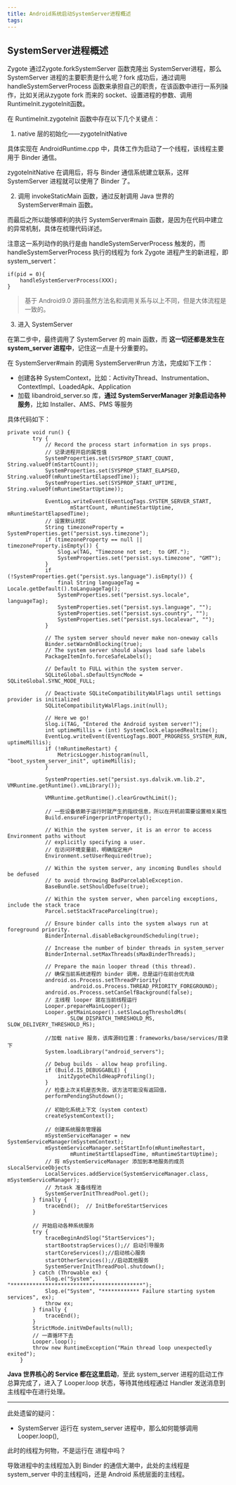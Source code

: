 ```yaml
---
title: Android系统启动SystemServer进程概述
tags:
---
```



## SystemServer进程概述

Zygote 通过Zygote.forkSystemServer 函数克隆出  SystemServer进程，那么  SystemServer 进程的主要职责是什么呢？fork 成功后，通过调用 handleSystemServerProcess 函数来承担自己的职责，在该函数中进行一系列操作，比如关闭从zygote fork 而来的 socket、设置进程的参数、调用 RuntimeInit.zygoteInit函数。


在 RuntimeInit.zygoteInit 函数中存在以下几个关键点：

1. native 层的初始化——zygoteInitNative

具体实现在 AndroidRuntime.cpp 中，具体工作为启动了一个线程，该线程主要用于 Binder 通信。

zygoteInitNative 在调用后，将与 Binder 通信系统建立联系，这样 SystemServer 进程就可以使用了 Binder 了。

2. 调用 invokeStaticMain 函数，通过反射调用 Java 世界的 SystemServer#main 函数。

而最后之所以能够顺利的执行 SystemServer#main 函数，是因为在代码中建立的异常机制，具体在梳理代码详述。


注意这一系列动作的执行是由 handleSystemServerProcess 触发的，而 handleSystemServerProcess 执行的线程为 fork Zygote 进程产生的新进程，即 system_servert：

```
if(pid = 0){
    handleSystemServerProcess(XXX);
}
```

> 基于 Android9.0 源码虽然方法名和调用关系与以上不同，但是大体流程是一致的。

3. 进入 SystemServer 


在第二步中，最终调用了 SystemServer 的 main 函数，而 **这一切还都是发生在 system_server 进程中**，记住这一点是十分重要的。


在 SystemServer#main 的调用 SystemServer#run 方法，完成如下工作：


* 创建各种 SystemContext，比如：ActivityThread、Instrumentation、ContextImpl、LoadedApk、Application
* 加载 libandroid_server.so 库，**通过 SystemServerManager 对象启动各种服务**，比如 Installer、AMS、PMS 等服务

具体代码如下：


```9.0
private void run() {
        try {
            // Record the process start information in sys props.
            // 记录进程开启的属性值
            SystemProperties.set(SYSPROP_START_COUNT, String.valueOf(mStartCount));
            SystemProperties.set(SYSPROP_START_ELAPSED, String.valueOf(mRuntimeStartElapsedTime));
            SystemProperties.set(SYSPROP_START_UPTIME, String.valueOf(mRuntimeStartUptime));

            EventLog.writeEvent(EventLogTags.SYSTEM_SERVER_START,
                    mStartCount, mRuntimeStartUptime, mRuntimeStartElapsedTime);
            // 设置默认时区
            String timezoneProperty = SystemProperties.get("persist.sys.timezone");
            if (timezoneProperty == null || timezoneProperty.isEmpty()) {
                Slog.w(TAG, "Timezone not set;  to GMT.");
                SystemProperties.set("persist.sys.timezone", "GMT");
            }
            if (!SystemProperties.get("persist.sys.language").isEmpty()) {
                final String languageTag = Locale.getDefault().toLanguageTag();
                SystemProperties.set("persist.sys.locale", languageTag);
                SystemProperties.set("persist.sys.language", "");
                SystemProperties.set("persist.sys.country", "");
                SystemProperties.set("persist.sys.localevar", "");
            }

            // The system server should never make non-oneway calls
            Binder.setWarnOnBlocking(true);
            // The system server should always load safe labels
            PackageItemInfo.forceSafeLabels();

            // Default to FULL within the system server.
            SQLiteGlobal.sDefaultSyncMode = SQLiteGlobal.SYNC_MODE_FULL;

            // Deactivate SQLiteCompatibilityWalFlags until settings provider is initialized
            SQLiteCompatibilityWalFlags.init(null);

            // Here we go!
            Slog.i(TAG, "Entered the Android system server!");
            int uptimeMillis = (int) SystemClock.elapsedRealtime();
            EventLog.writeEvent(EventLogTags.BOOT_PROGRESS_SYSTEM_RUN, uptimeMillis);
            if (!mRuntimeRestart) {
                MetricsLogger.histogram(null, "boot_system_server_init", uptimeMillis);
            }
           
            SystemProperties.set("persist.sys.dalvik.vm.lib.2", VMRuntime.getRuntime().vmLibrary());

            VMRuntime.getRuntime().clearGrowthLimit();

            // 一些设备依赖于运行时就产生的指纹信息，所以在开机前需要设置相关属性
            Build.ensureFingerprintProperty();

            // Within the system server, it is an error to access Environment paths without
            // explicitly specifying a user.
            // 在访问环境变量前，明确指定用户
            Environment.setUserRequired(true);

            // Within the system server, any incoming Bundles should be defused
            // to avoid throwing BadParcelableException.
            BaseBundle.setShouldDefuse(true);

            // Within the system server, when parceling exceptions, include the stack trace
            Parcel.setStackTraceParceling(true);

            // Ensure binder calls into the system always run at foreground priority.
            BinderInternal.disableBackgroundScheduling(true);

            // Increase the number of binder threads in system_server
            BinderInternal.setMaxThreads(sMaxBinderThreads);

            // Prepare the main looper thread (this thread).
            // 确保当前系统进程的 binder 调用，总是运行在前台优先级
            android.os.Process.setThreadPriority(
                    android.os.Process.THREAD_PRIORITY_FOREGROUND);
            android.os.Process.setCanSelfBackground(false);
            // 主线程 looper 就在当前线程运行
            Looper.prepareMainLooper();
            Looper.getMainLooper().setSlowLogThresholdMs(
                    SLOW_DISPATCH_THRESHOLD_MS, SLOW_DELIVERY_THRESHOLD_MS);

            //加载 native 服务，该库源码位置：frameworks/base/services/目录下
            System.loadLibrary("android_servers");

            // Debug builds - allow heap profiling.
            if (Build.IS_DEBUGGABLE) {
                initZygoteChildHeapProfiling();
            }
            // 检查上次关机是否失败，该方法可能没有返回值，
            performPendingShutdown();

            // 初始化系统上下文（system context）
            createSystemContext();

            // 创建系统服务管理器
            mSystemServiceManager = new SystemServiceManager(mSystemContext);
            mSystemServiceManager.setStartInfo(mRuntimeRestart,
                    mRuntimeStartElapsedTime, mRuntimeStartUptime);
            // 将 mSystemServiceManager 添加到本地服务的成员 sLocalServiceObjects
            LocalServices.addService(SystemServiceManager.class, mSystemServiceManager);
            // 为task 准备线程池
            SystemServerInitThreadPool.get();
        } finally {
            traceEnd();  // InitBeforeStartServices
        }

        // 开始启动各种系统服务
        try {
            traceBeginAndSlog("StartServices");
            startBootstrapServices();// 启动引导服务
            startCoreServices();//启动核心服务
            startOtherServices();//启动其他服务
            SystemServerInitThreadPool.shutdown();
        } catch (Throwable ex) {
            Slog.e("System", "******************************************");
            Slog.e("System", "************ Failure starting system services", ex);
            throw ex;
        } finally {
            traceEnd();
        }
        StrictMode.initVmDefaults(null);
        // 一直循环下去
        Looper.loop();
        throw new RuntimeException("Main thread loop unexpectedly exited");
    }
```


**Java 世界核心的 Service 都在这里启动**，至此 system_server 进程的启动工作总算完成了，进入了 Looper.loop 状态，等待其他线程通过 Handler 发送消息到主线程中在进行处理。



---

此处遗留的疑问：


* SystemServer 运行在 system_server 进程中，那么如何能够调用 Looper.loop(),

此时的线程为何物，不是运行在 进程中吗？


导致进程中的主线程加入到 Binder 的通信大潮中，此处的主线程是 system_server 中的主线程吗，还是 Android 系统层面的主线程。
